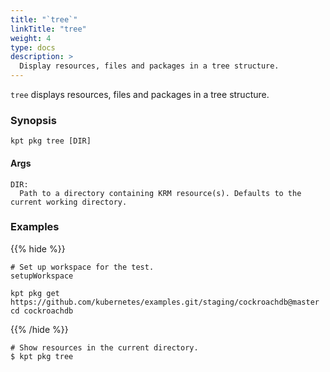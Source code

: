 ```yaml
---
title: "`tree`"
linkTitle: "tree"
weight: 4
type: docs
description: >
  Display resources, files and packages in a tree structure.
---
```


<!--mdtogo:Short
    Display resources, files and packages in a tree structure.
-->

`tree` displays resources, files and packages in a tree structure.

### Synopsis

<!--mdtogo:Long-->

```
kpt pkg tree [DIR]
```

<!--mdtogo-->

#### Args

```
DIR:
  Path to a directory containing KRM resource(s). Defaults to the current working directory.
```

### Examples

<!--mdtogo:Examples-->

{{% hide %}}

<!-- @makeWorkplace @verifyExamples-->

```
# Set up workspace for the test.
setupWorkspace
```
<!-- @pkgGet @verifyExamples-->
```shell
kpt pkg get https://github.com/kubernetes/examples.git/staging/cockroachdb@master 
cd cockroachdb
```

{{% /hide %}}

<!-- @pkgTree @verifyExamples-->
```shell
# Show resources in the current directory.
$ kpt pkg tree
```

<!--mdtogo-->
